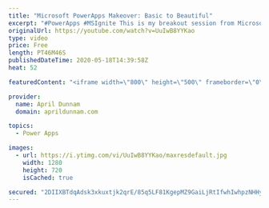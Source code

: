 ```yaml
---
title: "Microsoft PowerApps Makeover: Basic to Beautiful"
excerpt: "#PowerApps #MSIgnite This is my breakout session from Microsoft Ignite 2019 on \"Microsoft PowerApps Makeover: Basic to Beautiful\".  In this 45 minute session I cover how to use the PowerApps Pyramid as a design guide for building beautiful PowerApps.  For more on the PowerApps Pyramid check out my blog"
originalUrl: https://youtube.com/watch?v=UuIwB8YYKao
type: video
price: Free
length: PT46M46S
publishedDateTime: 2020-05-18T14:39:58Z
heat: 52

featuredContent: "<iframe width=\"800\" height=\"500\" frameborder=\"0\" src=\"https://www.youtube.com/embed/UuIwB8YYKao\" allow=\"accelerometer; autoplay; encrypted-media; gyroscope; picture-in-picture\" allowfullscreen></iframe>"

provider:
  name: April Dunnam
  domain: aprildunnam.com

topics:
  - Power Apps

images:
  - url: https://i.ytimg.com/vi/UuIwB8YYKao/maxresdefault.jpg
    width: 1280
    height: 720
    isCached: true

secured: "2DIIXBTdqAdsk3xkuxtjk2qrE/85q5LF81KgepMZ9GaiLjRtIfwhIwhpzNHHy7/8JR89ba2twunYoKWcmunEmNUo6OjBEH15b633+DCn/Mu4V9Wa/v/ZmiEZOeTXUwna51fyJlJKjx3R15QV6i1iHbsIqwbMHoHhf7bZK7YFUEvNKas+dfxDIrR6wYtp+nW4zNjY0drRzQoDxVX+Cc/3Z9gTiNXbzsOFGLQXTaHyM5Jcxd0N7tEhiKm+AmpSmjZujeYo5+X1elukhrEI+t3lL+vrh2IdNJHJawtqUZahbHaJY6CqQjOcRi/peZbGaFw0WsWxKxmCesVVcjCa5K0HxOFG1dipK4Yxi2X481r0LgXKJMFxp8JZDDDZ0/GBCu8Kc0cJyK7GW1tCsIO4sZBiYYMa/HwbDK+0EUlpXUQ1pnM=;hCi428m2wgxiFiFEB/h7Sg=="
---
```


